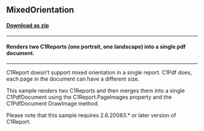 ## MixedOrientation
#### [Download as zip](https://minhaskamal.github.io/DownGit/#/home?url=https://github.com/GrapeCity/ComponentOne-WinForms-Samples/tree/master/NetFramework\Pdf\CS\MixedOrientation)
____
#### Renders two C1Reports (one portrait, one landscape) into a single pdf document.
____
C1Report doesn't support mixed orientation in a single report. C1Pdf does, each page in the document can have a different size. 

This sample renders two C1Reports and then merges them into a single C1PdfDocument using the C1Report.PageImages property and the C1PdfDocument DrawImage method. 

Please note that this sample requires 2.6.20083.* or later version of C1Report. 